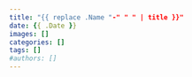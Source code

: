 ```yaml
---
title: "{{ replace .Name "-" " " | title }}"
date: {{ .Date }}
images: []
categories: []
tags: []
#authors: []
---
```

